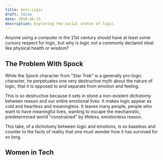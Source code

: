 ```yaml
---
title: Anti-Logic
draft: false
date: 2018-06-23
description: Exploring the social status of logic.
---
```

Anyone using a computer in the 21st century should have at least some cursory respect for logic, but why is logic not a commonly declared ideal like physical health or wisdom?

## The Problem With Spock

While the Spock character from "Star Trek" is a generally pro-logic character, he perpetuates one very destructive myth about the nature of logic, that it is opposed to and separate from emotion and feeling.

This is so destructive because it sets in stone a non-existent dichotomy between reason and our entire emotional lives. It makes logic appear as cold and heartless and meaningless. It leaves many people, people who want to have meaningful lives, wanting to escape the mechanistic, predetermined world "constrained" by lifeless, emotionless reason.

This take, of a dichotomy between logic and emotions, is so baseless and counter to the facts of reality that one must wonder how it has survived for so long.

## Women in Tech